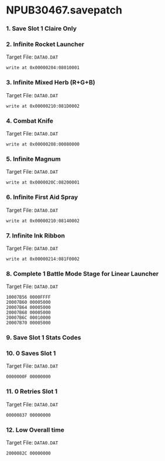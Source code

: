 # NPUB30467.savepatch

### 1. Save Slot 1 Claire Only
### 2. Infinite Rocket Launcher

Target File: `DATA0.DAT`

```
write at 0x00000204:08010001
```

### 3. Infinite Mixed Herb (R+G+B)

Target File: `DATA0.DAT`

```
write at 0x00000210:081D0002
```

### 4. Combat Knife

Target File: `DATA0.DAT`

```
write at 0x00000208:00080000
```

### 5. Infinite Magnum

Target File: `DATA0.DAT`

```
write at 0x0000020C:08200001
```

### 6. Infinite First Aid Spray

Target File: `DATA0.DAT`

```
write at 0x00000210:08140002
```

### 7. Infinite Ink Ribbon

Target File: `DATA0.DAT`

```
write at 0x00000214:081F0002
```

### 8. Complete 1 Battle Mode Stage for Linear Launcher

Target File: `DATA0.DAT`

```
10007B56 0000FFFF
20007B60 00005000
20007B64 00005000
20007B68 00005000
20007B6C 00010000
20007B70 00005000
```

### 9. Save Slot 1 Stats Codes
### 10. 0 Saves Slot 1

Target File: `DATA0.DAT`

```
0000000F 00000000
```

### 11. 0 Retries Slot 1

Target File: `DATA0.DAT`

```
00000837 00000000
```

### 12. Low Overall time

Target File: `DATA0.DAT`

```
2000082C 00000000
```

